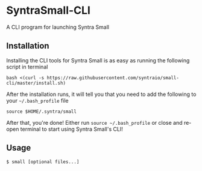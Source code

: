 # SyntraSmall-CLI
A CLI program for launching Syntra Small

## Installation

Installing the CLI tools for Syntra Small is as easy as running the following script in terminal

	bash <(curl -s https://raw.githubusercontent.com/syntraio/small-cli/master/install.sh)


After the installation runs, it will tell you that you need to add the following to your `~/.bash_profile` file

	source $HOME/.syntra/small

After that, you're done! Either run `source ~/.bash_profile` or close and re-open terminal to start using Syntra Small's CLI!


## Usage

	$ small [optional files...]
